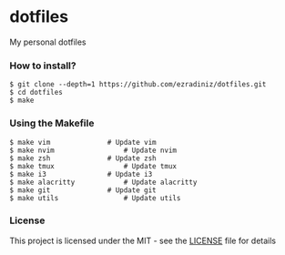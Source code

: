 # dotfiles

My personal dotfiles

### How to install?

```console
$ git clone --depth=1 https://github.com/ezradiniz/dotfiles.git
$ cd dotfiles
$ make
```

### Using the Makefile

```console
$ make vim 				# Update vim
$ make nvim 				# Update nvim
$ make zsh 				# Update zsh
$ make tmux 				# Update tmux
$ make i3 				# Update i3
$ make alacritty 			# Update alacritty
$ make git 				# Update git
$ make utils 				# Update utils
```

### License

This project is licensed under the MIT - see the [LICENSE](LICENSE) file for details
